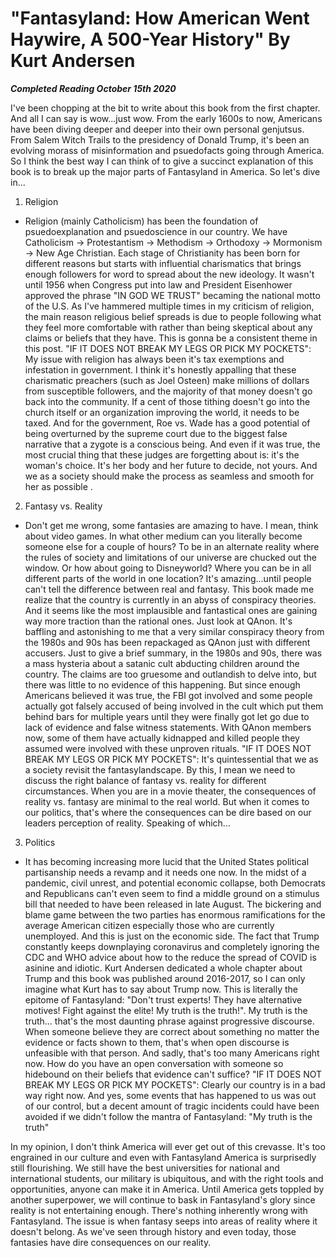 # "Fantasyland: How American Went Haywire, A 500-Year History" By Kurt Andersen

***Completed Reading October 15th 2020***

I've been chopping at the bit to write about this book from the first chapter. And all I can say is wow...just wow. From the early 1600s to now, Americans have been diving deeper and deeper into their own personal genjutsus. From Salem Witch Trails to the presidency of Donald Trump, it's been an evolving morass of misinformation and psuedofacts going through America. So I think the best way I can think of to give a succinct explanation of this book is to break up the major parts of Fantasyland in America. So let's dive in... 

1. Religion
   
- Religion (mainly Catholicism) has been the foundation of psuedoexplanation and psuedoscience in our country. We have Catholicism -> Protestantism -> Methodism -> Orthodoxy -> Mormonism -> New Age Christian. Each stage of Christianity has been born for different reasons but starts with influential charismatics that brings enough followers for word to spread about the new ideology. It wasn't until 1956 when Congress put into law and President Eisenhower approved the phrase "IN GOD WE TRUST" becaming the national motto of the U.S. As I've hammered multiple times in my criticism of religion, the main reason religious belief spreads is due to people following what they feel more comfortable with rather than being skeptical about any claims or beliefs that they have. This is gonna be a consistent theme in this post. "IF IT DOES NOT BREAK MY LEGS OR PICK MY POCKETS": My issue with religion has always been it's tax exemptions and infestation in government. I think it's honestly appalling that these charismatic preachers (such as Joel Osteen) make millions of dollars from susceptible followers, and the majority of that money doesn't go back into the community. If a cent of those tithing doesn't go into the church itself or an organization improving the world, it needs to be taxed. And for the government, Roe vs. Wade has a good potential of being overturned by the supreme court due to the biggest false narrative that a zygote is a conscious being. And even if it was true, the most crucial thing that these judges are forgetting about is: it's the woman's choice. It's her body and her future to decide, not yours. And we as a society should make the process as seamless and smooth for her as possible .

2. Fantasy vs. Reality

- Don't get me wrong, some fantasies are amazing to have. I mean, think about video games. In what other medium can you literally become someone else for a couple of hours? To be in an alternate reality where the rules of society and limitations of our universe are chucked out the window. Or how about going to Disneyworld? Where you can be in all different parts of the world in one location? It's amazing...until people can't tell the difference between real and fantasy. This book made me realize that the country is currently in an abyss of conspiracy theories. And it seems like the most implausible and fantastical ones are gaining way more traction than the rational ones. Just look at QAnon. It's baffling and astonishing to me that a very similar conspiracy theory from the 1980s and 90s has been repackaged as QAnon just with different accusers. Just to give a brief summary, in the 1980s and 90s, there was a mass hysteria about a satanic cult abducting children around the country. The claims are too gruesome and outlandish to delve into, but there was little to no evidence of this happening. But since enough Americans believed it was true, the FBI got involved and some people actually got falsely accused of being involved in the cult which put them behind bars for multiple years until they were finally got let go due to lack of evidence and false witness statements. With QAnon members now, some of them have actually kidnapped and killed people they assumed were involved with these unproven rituals. "IF IT DOES NOT BREAK MY LEGS OR PICK MY POCKETS": It's quintessential that we as a society revisit the fantasylandscape. By this, I mean we need to discuss the right balance of fantasy vs. reality for different circumstances. When you are in a movie theater, the consequences of reality vs. fantasy are minimal to the real world. But when it comes to our politics, that's where the consequences can be dire based on our leaders perception of reality. Speaking of which...

3. Politics

- It has becoming increasing more lucid that the United States political partisanship needs a revamp and it needs one now. In the midst of a pandemic, civil unrest, and potential economic collapse, both Democrats and Republicans can't even seem to find a middle ground on a stimulus bill that needed to have been released in late August. The bickering and blame game between the two parties has enormous ramifications for the average American citizen especially those who are currently unemployed. And this is just on the economic side. The fact that Trump constantly keeps downplaying coronavirus and completely ignoring the CDC and WHO advice about how to the reduce the spread of COVID is asinine and idiotic. Kurt Andersen dedicated a whole chapter about Trump and this book was published around 2016-2017, so I can only imagine what Kurt has to say about Trump now. This is literally the epitome of Fantasyland: "Don't trust experts! They have alternative motives! Fight against the elite! My truth is the truth!". My truth is the truth... that's the most daunting phrase against progressive discourse. When someone believe they are correct about something no matter the evidence or facts shown to them, that's when open discourse is unfeasible with that person. And sadly, that's too many Americans right now. How do you have an open conversation with someone so hidebound on their beliefs that evidence can't suffice? "IF IT DOES NOT BREAK MY LEGS OR PICK MY POCKETS": Clearly our country is in a bad way right now. And yes, some events that has happened to us was out of our control, but a decent amount of tragic incidents could have been avoided if we didn't follow the mantra of Fantasyland: "My truth is the truth"

In my opinion, I don't think America will ever get out of this crevasse. It's too engrained in our culture and even with Fantasyland America is surprisedly still flourishing. We still have the best universities for national and international students, our military is ubiquitous, and with the right tools and opportunities, anyone can make it in America. Until America gets toppled by another superpower, we will continue to bask in Fantasyland's glory since reality is not entertaining enough. There's nothing inherently wrong with Fantasyland. The issue is when fantasy seeps into areas of reality where it doesn't belong. As we've seen through history and even today, those fantasies have dire consequences on our reality.
